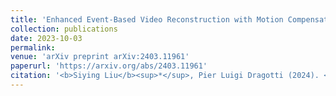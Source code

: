 ```yaml
---
title: 'Enhanced Event-Based Video Reconstruction with Motion Compensation'
collection: publications
date: 2023-10-03
permalink: 
venue: 'arXiv preprint arXiv:2403.11961'
paperurl: 'https://arxiv.org/abs/2403.11961'
citation: '<b>Siying Liu</b><sup>*</sup>, Pier Luigi Dragotti (2024). <i>arXiv preprint arXiv:2403.11961</i>. 22.'
---
```

